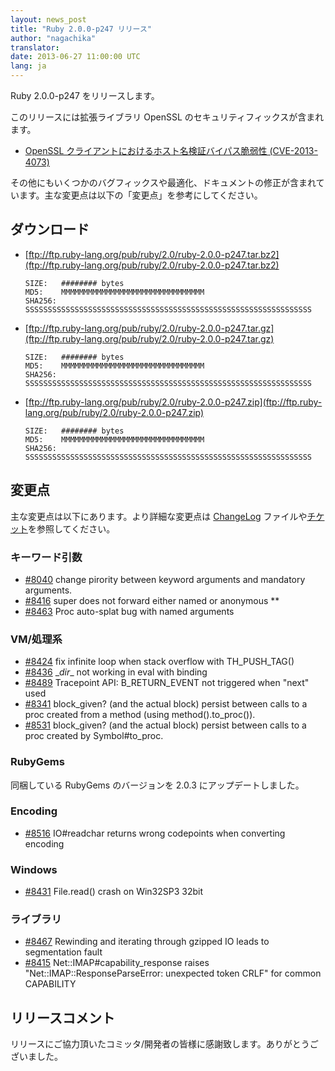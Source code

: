```yaml
---
layout: news_post
title: "Ruby 2.0.0-p247 リリース"
author: "nagachika"
translator:
date: 2013-06-27 11:00:00 UTC
lang: ja
---
```


Ruby 2.0.0-p247 をリリースします。

このリリースには拡張ライブラリ OpenSSL のセキュリティフィックスが含まれます。

 * [OpenSSL クライアントにおけるホスト名検証バイパス脆弱性 (CVE-2013-4073)](/ja/news/2013/06/25/hostname-check-bypassing-vulnerability-in-openssl-client-cve-2013-4073/)

その他にもいくつかのバグフィックスや最適化、ドキュメントの修正が含まれています。主な変更点は以下の「変更点」を参考にしてください。

## ダウンロード

* [ftp://ftp.ruby-lang.org/pub/ruby/2.0/ruby-2.0.0-p247.tar.bz2](ftp://ftp.ruby-lang.org/pub/ruby/2.0/ruby-2.0.0-p247.tar.bz2)

      SIZE:   ######## bytes
      MD5:    MMMMMMMMMMMMMMMMMMMMMMMMMMMMMMMM
      SHA256: SSSSSSSSSSSSSSSSSSSSSSSSSSSSSSSSSSSSSSSSSSSSSSSSSSSSSSSSSSSSSSSS

* [ftp://ftp.ruby-lang.org/pub/ruby/2.0/ruby-2.0.0-p247.tar.gz](ftp://ftp.ruby-lang.org/pub/ruby/2.0/ruby-2.0.0-p247.tar.gz)

      SIZE:   ######## bytes
      MD5:    MMMMMMMMMMMMMMMMMMMMMMMMMMMMMMMM
      SHA256: SSSSSSSSSSSSSSSSSSSSSSSSSSSSSSSSSSSSSSSSSSSSSSSSSSSSSSSSSSSSSSSS

* [ftp://ftp.ruby-lang.org/pub/ruby/2.0/ruby-2.0.0-p247.zip](ftp://ftp.ruby-lang.org/pub/ruby/2.0/ruby-2.0.0-p247.zip)

      SIZE:   ######## bytes
      MD5:    MMMMMMMMMMMMMMMMMMMMMMMMMMMMMMMM
      SHA256: SSSSSSSSSSSSSSSSSSSSSSSSSSSSSSSSSSSSSSSSSSSSSSSSSSSSSSSSSSSSSSSS

## 変更点

主な変更点は以下にあります。より詳細な変更点は
[ChangeLog](http://svn.ruby-lang.org/repos/ruby/tags/v2_0_0_247/ChangeLog) ファイルや[チケット](https://bugs.ruby-lang.org/projects/ruby-200/issues?set_filter=1&status_id=5)を参照してください。

### キーワード引数

* [#8040](https://bugs.ruby-lang.org/issues/8040) change pirority between keyword arguments and mandatory arguments.
* [#8416](https://bugs.ruby-lang.org/issues/8416) super does not forward either named or anonymous **
* [#8463](https://bugs.ruby-lang.org/issues/8463) Proc auto-splat bug with named arguments

### VM/処理系

* [#8424](https://bugs.ruby-lang.org/issues/8424) fix infinite loop when stack overflow with TH_PUSH_TAG()
* [#8436](https://bugs.ruby-lang.org/issues/8436) \__dir__ not working in eval with binding
* [#8489](https://bugs.ruby-lang.org/issues/8489) Tracepoint API: B_RETURN_EVENT not triggered when "next" used
* [#8341](https://bugs.ruby-lang.org/issues/8341) block_given? (and the actual block) persist between calls to a proc created from a method (using method().to_proc()).
* [#8531](https://bugs.ruby-lang.org/issues/8531) block_given? (and the actual block) persist between calls to a proc created by Symbol#to_proc.

### RubyGems

同梱している RubyGems のバージョンを 2.0.3 にアップデートしました。

### Encoding

* [#8516](https://bugs.ruby-lang.org/issues/8516) IO#readchar returns wrong codepoints when converting encoding

### Windows

* [#8431](https://bugs.ruby-lang.org/issues/8431) File.read() crash on Win32SP3 32bit

### ライブラリ

* [#8467](https://bugs.ruby-lang.org/issues/8467) Rewinding and iterating through gzipped IO leads to segmentation fault
* [#8415](https://bugs.ruby-lang.org/issues/8415) Net::IMAP#capability_response raises "Net::IMAP::ResponseParseError: unexpected token CRLF" for common CAPABILITY

## リリースコメント

リリースにご協力頂いたコミッタ/開発者の皆様に感謝致します。ありがとうございました。
